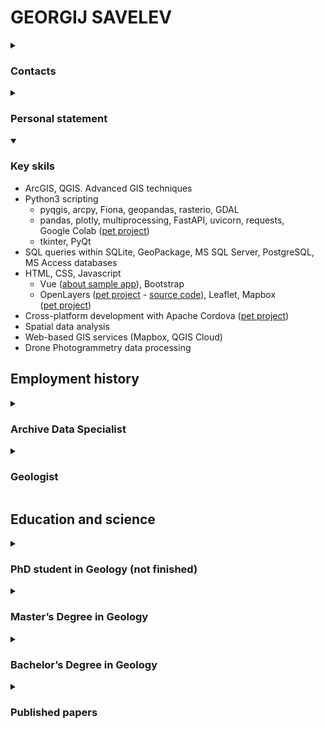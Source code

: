 <html>
<head>
<meta charset="utf-8">
<link rel="stylesheet" href="style.css">
</head>

# GEORGIJ SAVELEV

<details class="contacts" id="contacts">
<summary><h3>Contacts</h3></summary>

* [savelevgeo.post@gmail.com](mailto:savelevgeo.post@gmail.com)
* [+79533473027](https://t.me/+79533473027)
* [Personal Website (Notion)][notion]
* [Xing][xing]

</details>

<details id="personal_statement">
<summary><h3>Personal statement</h3></summary>

Motivated and experienced GIS professional with technical knowledge in ESRI ArcGIS and QGIS. Specializing in the development of web GIS solutions for geological projects, I am a Database Specialist skilled in collecting and analyzing geospatial data using advanced Geographic Information Systems (GIS) techniques.

I optimize the process by scripting in Python/VBA and running SQL queries for data tracking and geographic data manipulation. With five years of experience in the field, I have successfully completed numerous projects and delivered high-quality results, integrating GIS into geology.

</details>

<details open>
<summary><h3>Key skils</h3></summary>

* ArcGIS, QGIS. Advanced&nbsp;GIS&nbsp;techniques
* Python3 scripting
    * pyqgis, arcpy, Fiona, geopandas, rasterio, GDAL
    * pandas, plotly, multiprocessing, FastAPI, uvicorn, requests, Google&nbsp;Colab ([pet&nbsp;project][ics_lookup])
    * tkinter, PyQt
* SQL queries within SQLite, GeoPackage, MS&nbsp;SQL&nbsp;Server, PostgreSQL, MS&nbsp;Access&nbsp;databases
* HTML, CSS, Javascript
    * Vue ([about&nbsp;sample&nbsp;app][about_gisogd]), Bootstrap
    * OpenLayers ([pet&nbsp;project][budiswebgeoref] - [source&nbsp;code][budiswebgeoref_sourcecode]), Leaflet, Mapbox ([pet&nbsp;project][geovacanciesmap])
* Cross-platform development with Apache&nbsp;Cordova ([pet&nbsp;project][ghandy])
* Spatial data analysis
* Web-based GIS services (Mapbox, QGIS Cloud)
* Drone Photogrammetry data processing

</details>

## Employment history

<details>
<summary><h3>Archive Data Specialist</h3></summary>

[Polyus][polyus] (Polyus Geoservice) &mdash; from 15.06.2022 to 15.03.2024

* Implemented efficient data retrieval techniques to manage and organize geological research and literature data, resulting in a 45% reduction in search time for geologists
* Utilized ArcGIS-ESRI to analyze archive data for specified areas, showcasing GIS experience.
* Leveraged problem-solving skills and communication abilities to design visually appealing cartographic products, incorporating web-scraping and APIs for geographic data retrieval.
* Collaborated with a team, utilizing GIS expertise to enhance the data request process by creating user-friendly QGIS plugins and python scripts.
* Utilized GIS experience to create user-friendly database templates, manage geospatial data, and prepare basemaps for field data collection using Qfield.
* Offered expert guidance to field geologists in Qfield and QGIS, facilitating precise geospatial data manipulation, cartographic outputs, and calculated rasters.
* Employed GIS software to accurately model drainage basins, utilizing geospatial applications for dataset creation and clear communication of results.

</details>

<details>
<summary><h3>Geologist</h3></summary>

[Geological Research Institute (VSEGEI)][vsegei], Methodic dep. (Saint-Petersburg, Russia), field work in Magadan region (north-eastern Asia) &mdash; from 01.11.2016 to 15.06.2022

* Conducted detailed analysis of remote sensing data, with a focus on satellite data, utilizing Python scripts for optimized work. Developed a standalone app, employing Python, to generate weather messages for SMS transmission to satellite phones.
* Demonstrated expertise in spatial analysis and cartography by creating and preparing various maps in ArcGIS and QGIS.
* Methodically organized and managed the GIS database, utilizing SQL for data storage.
* Proficient in Python for data analysis, utilizing it to enhance efficiency and accuracy
* Utilized CorelDraw, GIMP, and Inkscape for graphics creation
* Methodically organized data stored in MS Access databases using SQL, in Excel and Word documents with Python.
* Troubleshooting topology errors. Trained and consulted colleagues on GIS database management. Utilized 3D-visualization. Created technical reports.

</details>

## Education and science

<details>
<summary><h3>PhD student in Geology (not finished)</h3></summary>
[Geological Research Institute (VSEGEI)][vsegei] &mdash; from 01.11.2018 to 15.06.2022
</details>

<details>
<summary><h3>Master’s Degree in Geology</h3></summary>
[St. Petersburg state university, Institute of Earth sciences][spbu], Regional geology dep. &mdash; from 01.10.2016 to 15.06.2018
</details>

<details>
<summary><h3>Bachelor’s Degree in Geology</h3></summary>
[St. Petersburg state university, Institute of Earth sciences][spbu], Regional geology dep. &mdash; from 01.10.2012 to 15.06.2016
</details>

<details>
<summary><h3>Published papers</h3></summary>

* M. A. Shishkin (VSEGEI), S. I. Shkarubo (JSC MAGE),
A. G. Konnov, G. V. Savel'ev (VSEGEI). Tectonics of the Polar Urals – Novaya Zemlya fold belts // [Regional Geology and Metallogeny, 2021. – № 86. – P. 5–10. – DOI: 10.52349/0869-7892_2021_86_05–10][vsegei_paper]
* Saldin V., Konnov Artem, Saveliev Georgiy. The Lower Permian Marine Succession of Pay-Khoy: Correlations and Problems in Stratigraphy // [Sedimentary Earth Systems: Stratigraphy, Geochronology, Petroleum Resources. PROCEEDINGS Kazan Golovkinsky Stratigraphic Meeting, 2019. – P. 218–222. – DOI: 10.26352/D924F5037][kazan_paper]

</details>

</html>

[notion]: https://savelevgeo.notion.site/GEORGIJ-SAVELEV-6a3dd718ea0a4fb5b68941b5442fb678?pvs=4
[xing]: https://www.xing.com/profile/Georgii_Savelev/web_profiles
[about_gisogd]: https://www.notion.so/savelevgeo/58c9ade28857400586f03edd1f9b3a19?v=9953fe4674f8466398ce99afe3ce26ac
[budiswebgeoref]: https://bugiswebgeoref.netlify.app/
[budiswebgeoref_sourcecode]: https://github.com/SavelevGeo/SelfGeoRef
[ics_lookup]: https://github.com/SavelevGeo/ics_lookup
[geovacanciesmap]: https://savelevgeo.github.io/geovacancies-map/
[ghandy]: https://github.com/SavelevGeo/ghandy
[polyus]: https://polyus.com/en/
[vsegei]: https://vsegei.ru/en/
[spbu]: https://earth.spbu.ru/en/
[kazan_paper]: https://kpfu.ru/portal/docs/F_206914532/E_BOOK_D924_Proceedings.Kazan.pdf
[vsegei_paper]: https://karpinskyinstitute.ru/ru/public/reggeology_met/content/2021/86/86_01.pdf